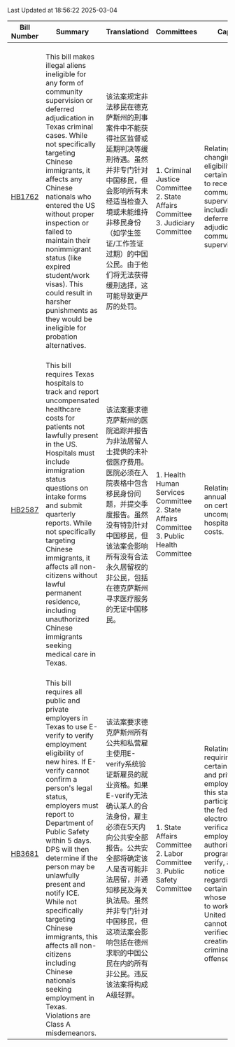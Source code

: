 Last Updated at 18:56:22 2025-03-04

|Bill Number|Summary|Translationd|Committees|Caption|Authors|Last Actiond|
|-|-|-|-|-|-|-|
|[HB1762](https://capitol.texas.gov/BillLookup/History.aspx?LegSess=89R&Bill=HB1762)|<br>This bill makes illegal aliens ineligible for any form of community supervision or deferred adjudication in Texas criminal cases. While not specifically targeting Chinese immigrants, it affects any Chinese nationals who entered the US without proper inspection or failed to maintain their nonimmigrant status (like expired student/work visas). This could result in harsher punishments as they would be ineligible for probation alternatives.<br>|<br>该法案规定非法移民在德克萨斯州的刑事案件中不能获得社区监督或延期判决等缓刑待遇。虽然并非专门针对中国移民，但会影响所有未经适当检查入境或未能维持非移民身份（如学生签证/工作签证过期）的中国公民。由于他们将无法获得缓刑选择，这可能导致更严厉的处罚。<br>|<br>1. Criminal Justice Committee<br>2. State Affairs Committee<br>3. Judiciary Committee<br>|Relating to changing the eligibility of certain persons to receive community supervision, including deferred adjudication community supervision.|Leach|01/07/2025 H Filed|
|[HB2587](https://capitol.texas.gov/BillLookup/History.aspx?LegSess=89R&Bill=HB2587)|<br>This bill requires Texas hospitals to track and report uncompensated healthcare costs for patients not lawfully present in the US. Hospitals must include immigration status questions on intake forms and submit quarterly reports. While not specifically targeting Chinese immigrants, it affects all non-citizens without lawful permanent residence, including unauthorized Chinese immigrants seeking medical care in Texas.<br>|<br>该法案要求德克萨斯州的医院追踪并报告为非法居留人士提供的未补偿医疗费用。医院必须在入院表格中包含移民身份问题，并提交季度报告。虽然没有特别针对中国移民，但该法案会影响所有没有合法永久居留权的非公民，包括在德克萨斯州寻求医疗服务的无证中国移民。<br>|<br>1. Health  Human Services Committee<br>2. State Affairs Committee<br>3. Public Health Committee<br>|Relating to an annual report on certain uncompensated hospital care costs.|Olcott|02/07/2025 H Filed|
|[HB3681](https://capitol.texas.gov/BillLookup/History.aspx?LegSess=89R&Bill=HB3681)|<br>This bill requires all public and private employers in Texas to use E-verify to verify employment eligibility of new hires. If E-verify cannot confirm a person's legal status, employers must report to Department of Public Safety within 5 days. DPS will then determine if the person may be unlawfully present and notify ICE. While not specifically targeting Chinese immigrants, this affects all non-citizens including Chinese nationals seeking employment in Texas. Violations are Class A misdemeanors.<br>|<br>该法案要求德克萨斯州所有公共和私营雇主使用E-verify系统验证新雇员的就业资格。如果E-verify无法确认某人的合法身份，雇主必须在5天内向公共安全部报告。公共安全部将确定该人是否可能非法居留，并通知移民及海关执法局。虽然并非专门针对中国移民，但这项法案会影响包括在德州求职的中国公民在内的所有非公民。违反该法案将构成A级轻罪。<br>|<br>1. State Affairs Committee<br>2. Labor Committee<br>3. Public Safety Committee<br>|Relating to requiring certain public and private employers in this state to participate in the federal electronic verification of employment authorization program, or E-verify, and notice regarding certain persons whose eligibility to work in the United States cannot be verified; creating a criminal offense.|Lowe|03/04/2025 H Filed|
